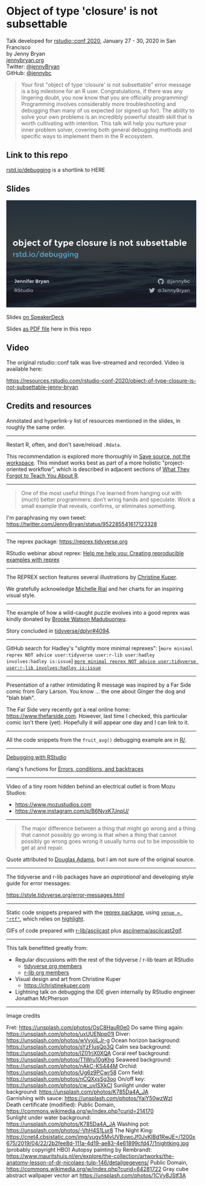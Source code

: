 # Object of type 'closure' is not subsettable

Talk developed for [rstudio::conf 2020](https://rstudio.com/conference/), January 27 - 30, 2020 in San Francisco  
by Jenny Bryan  
[jennybryan.org](https://jennybryan.org)  
Twitter: [@jennyBryan](https://twitter.com/JennyBryan)  
GitHub: [@jennybc](https://github.com/jennybc)  

> Your first "object of type 'closure' is not subsettable" error message is a big milestone for an R user. Congratulations, if there was any lingering doubt, you now know that you are officially programming! Programming involves considerably more troubleshooting and debugging than many of us expected (or signed up for). The ability to solve your own problems is an incredibly powerful stealth skill that is worth cultivating with intention. This talk will help you nurture your inner problem solver, covering both general debugging methods and specific ways to implement them in the R ecosystem.

## Link to this repo

[rstd.io/debugging](https://rstd.io/debugging) is a shortlink to HERE

## Slides

<a href="https://speakerdeck.com/jennybc/object-of-type-closure-is-not-subsettable"><img src="debugging-title-400.jpg"></a>

Slides [on SpeakerDeck](https://speakerdeck.com/jennybc/object-of-type-closure-is-not-subsettable)

Slides [as PDF file](debugging-jenny-bryan.pdf) here in this repo 

## Video

The original rstudio::conf talk was live-streamed and recorded. Video is available here:

<https://resources.rstudio.com/rstudio-conf-2020/object-of-type-closure-is-not-subsettable-jenny-bryan>

## Credits and resources

Annotated and hyperlink-y list of resources mentioned in the slides, in roughly the same order.

---

Restart R, often, and don't save/reload `.Rdata`.

This recommendation is explored more thoroughly in [Save source, not the workspace](https://rstats.wtf/save-source.html). This mindset works best as part of a more holistic "project-oriented workflow", which is described in adjacent sections of [What They Forgot to Teach You About R](https://rstats.wtf/index.html).

---

> One of the most useful things I’ve learned from hanging out with (much) better programmers: don’t wring hands and speculate. Work a small example that reveals, confirms, or eliminates something.

I'm paraphrasing my own tweet: <https://twitter.com/JennyBryan/status/952285541617123328>

---

The reprex package: <https://reprex.tidyverse.org>

RStudio webinar about reprex: [Help me help you: Creating reproducible examples with reprex](https://reprex.tidyverse.org/articles/articles/learn-reprex.html)

---

The REPREX section features several illustrations by [Christine Kuper](https://christinekuper.com).

We gratefully acknowledge [Michelle Rial](https://www.michellerial.com) and her charts for an inspiring visual style.

---

The example of how a wild-caught puzzle evolves into a good reprex was kindly donated by [Brooke Watson Madubuonwu](https://twitter.com/brookLYNevery1).

Story concluded in [tidyverse/dplyr#4094](https://github.com/tidyverse/dplyr/issues/4094).

---

GitHub search for Hadley's "slightly more minimal reprexes": [`more minimal reprex NOT advice user:tidyverse user:r-lib user:hadley involves:hadley is:issue`] [`more minimal reprex NOT advice user:tidyverse user:r-lib involves:hadley is:issue`](https://github.com/search?o=desc&q=more+minimal+reprex+NOT+advice+user%3Atidyverse+user%3Ar-lib+involves%3Ahadley+is%3Aissue&s=updated&type=Issues)

---

Presentation of a rather intimidating R message was inspired by a Far Side comic from Gary Larson. You know ... the one about Ginger the dog and "blah blah".

The Far Side very recently got a real online home: <https://www.thefarside.com>. However, last time I checked, this particular comic isn't there (yet). Hopefully it will appear one day and I can link to it.

---

All the code snippets from the `fruit_avg()` debugging example are in [R/](R).

---

[Debugging with RStudio](https://support.rstudio.com/hc/en-us/articles/205612627-Debugging-with-RStudio)

rlang's functions for [Errors, conditions, and backtraces](https://rlang.r-lib.org/reference/index.html#section-errors-conditions-and-backtraces)

---

Video of a tiny room hidden behind an electrical outlet is from Mozu Studios:

  * <https://www.mozustudios.com>
  * <https://www.instagram.com/p/B6NvxK7JnpU/>

---

> The major difference between a thing that might go wrong and a thing that cannot possibly go wrong is that when a thing that cannot possibly go wrong goes wrong it usually turns out to be impossible to get at and repair.

Quote attributed to [Douglas Adams](https://www.brainyquote.com/quotes/douglas_adams_124773), but I am not sure of the original source.

---

The tidyverse and r-lib packages have an *aspirational* and developing style guide for error messages:

<https://style.tidyverse.org/error-messages.html>

---

Static code snippets prepared with the [reprex package](https://reprex.tidyverse.org), using [`venue = "rtf"`](https://reprex.tidyverse.org/articles/articles/rtf.html), which relies on [highlight](http://www.andre-simon.de/doku/highlight/en/highlight.php).

GIFs of code prepared with [r-lib/asciicast](https://github.com/r-lib/asciicast) plus [asciinema/asciicast2gif](https://github.com/asciinema/asciicast2gif).

---

This talk benefitted greatly from:

  * Regular discussions with the rest of the tidyverse / r-lib team at RStudio
    - [tidyverse org members](https://github.com/orgs/tidyverse/people)
    - [r-lib org members](https://github.com/orgs/r-lib/people)
  * Visual design and art from Christine Kuper
    - <https://christinekuper.com>
  * Lightning talk on debugging the IDE given internally by RStudio engineer Jonathan McPherson

---

Image credits

Fret: https://unsplash.com/photos/OsC8HauR0e0
Do same thing again: https://unsplash.com/photos/uxUUENpp01I
Diver: https://unsplash.com/photos/wVvxjiLJr-g
Ocean horizon background: https://unsplash.com/photos/sYzFIusQp3Q
Calm sea background: https://unsplash.com/photos/IZ01rjX0XQA
Coral reef background: https://unsplash.com/photos/T1Wru10gKhg
Seaweed background: https://unsplash.com/photos/nAkC-KS444M
Orchid: https://unsplash.com/photos/Ug6z9PCwr58
Corn field: https://unsplash.com/photos/nCQXxsSg3oo
On/off key: https://unsplash.com/photos/cw_uvISXkCI
Sunlight under water background: https://unsplash.com/photos/K785Da4A_JA  
Garnishing with sauce: https://unsplash.com/photos/YaiY50wzWzI  
Death certificate (modified): Public Domain, https://commons.wikimedia.org/w/index.php?curid=214170  
Sunlight under water background: https://unsplash.com/photos/K785Da4A_JA
Washing pot: https://unsplash.com/photos/-VhH4S1Lur8
The Night King: https://cnet4.cbsistatic.com/img/vugy5MvUVBvwcJf0JvKIBd1RwJE=/1200x675/2019/04/22/2b2fee8d-111a-4d19-ae83-4e61899cfd47/1nightking.jpg (probably copyright HBO)
Autopsy painting by Rembrandt: https://www.mauritshuis.nl/en/explore/the-collection/artworks/the-anatomy-lesson-of-dr-nicolaes-tulp-146/detailgegevens/ Public Domain, https://commons.wikimedia.org/w/index.php?curid=64281722
Gray cube abstract wallpaper vector art https://unsplash.com/photos/1CVy8JStf3A
